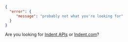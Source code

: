 ```json
{
  "error": {
     "message": "probably not what you're looking for"
  }
}
```

Are you looking for [Indent APIs](https://github.com/indentapis) or [Indent.com](https://indent.com)?
